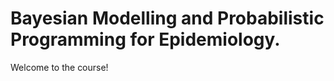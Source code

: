 # Bayesian Modelling and Probabilistic Programming for Epidemiology.

Welcome to the course!

```{tableofcontents}
```
